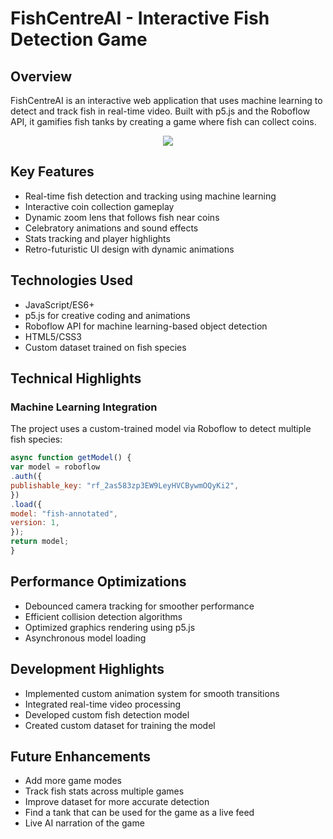 # FishCentreAI - Interactive Fish Detection Game

## Overview
FishCentreAI is an interactive web application that uses machine learning to detect and track fish in real-time video. Built with p5.js and the Roboflow API, it gamifies fish tanks by creating a game where fish can collect coins.

<p align="center"><img src="https://github.com/juilie/Fish/blob/main/assets/readme.png?raw=true"></p>

## Key Features
- Real-time fish detection and tracking using machine learning
- Interactive coin collection gameplay
- Dynamic zoom lens that follows fish near coins
- Celebratory animations and sound effects
- Stats tracking and player highlights
- Retro-futuristic UI design with dynamic animations

## Technologies Used
- JavaScript/ES6+
- p5.js for creative coding and animations
- Roboflow API for machine learning-based object detection
- HTML5/CSS3
- Custom dataset trained on fish species

## Technical Highlights

### Machine Learning Integration
The project uses a custom-trained model via Roboflow to detect multiple fish species:

```javascript
async function getModel() {
var model = roboflow
.auth({
publishable_key: "rf_2as583zp3EW9LeyHVCBywmOQyKi2",
})
.load({
model: "fish-annotated",
version: 1,
});
return model;
}
```

## Performance Optimizations
- Debounced camera tracking for smoother performance
- Efficient collision detection algorithms
- Optimized graphics rendering using p5.js
- Asynchronous model loading

## Development Highlights
- Implemented custom animation system for smooth transitions
- Integrated real-time video processing
- Developed custom fish detection model
- Created custom dataset for training the model

## Future Enhancements
- Add more game modes
- Track fish stats across multiple games
- Improve dataset for more accurate detection
- Find a tank that can be used for the game as a live feed
- Live AI narration of the game
